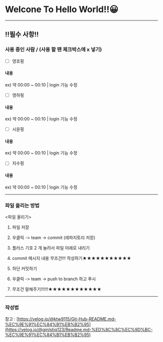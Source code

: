 # Welcone To Hello World!!😀
---
## ‼필수 사항‼
### 사용 중인 사람 / (사용 할 땐 체크박스에 x 넣기)
- [ ] 영호핑
#### 내용
ex) 약 00:00 ~ 00:10 | login 기능 수정
- [ ] 영하핑
#### 내용
ex) 약 00:00 ~ 00:10 | login 기능 수정
- [ ] 시윤핑
#### 내용
ex) 약 00:00 ~ 00:10 | login 기능 수정
- [ ] 지수핑
#### 내용
ex) 약 00:00 ~ 00:10 | login 기능 수정



---
### 파일 올리는 방법
<파일 올리기>
1. 파일 저장
2. 우클릭 -> team -> commit (레파지토리 저장)
3. 플러스 기호 2 개 눌려서 파일 아래로 내리기
4. commit 메시지 내용 무조건!!! 작성하기★★★★★★★★★★★

5. 하단 커밋하기
6. 우클릭 -> team -> push to branch 하고 푸시
7. 무조건 말해주기!!!!!!★★★★★★★★★★★★
---
### 작성법
참고 : [https://velog.io/@ktw9115/Git-Hub-README.md-%EC%9E%91%EC%84%B1%EB%B2%95](https://velog.io/@gmlstjq123/Readme.md-%ED%8C%8C%EC%9D%BC-%EC%9E%91%EC%84%B1%EB%B2%95)
